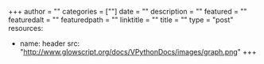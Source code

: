 +++
author = ""
categories = [""]
date = ""
description = ""
featured = ""
featuredalt = ""
featuredpath = ""
linktitle = ""
title = ""
type = "post"
resources:
- name: header
  src: "http://www.glowscript.org/docs/VPythonDocs/images/graph.png"
+++

